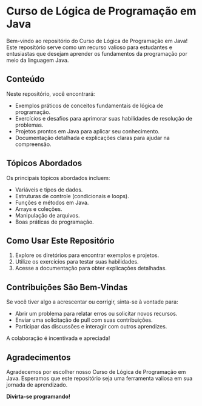# Curso de Lógica de Programação em Java

Bem-vindo ao repositório do Curso de Lógica de Programação em Java! Este repositório serve como um recurso valioso para estudantes e entusiastas que desejam aprender os fundamentos da programação por meio da linguagem Java.

## Conteúdo

Neste repositório, você encontrará:

- Exemplos práticos de conceitos fundamentais de lógica de programação.
- Exercícios e desafios para aprimorar suas habilidades de resolução de problemas.
- Projetos prontos em Java para aplicar seu conhecimento.
- Documentação detalhada e explicações claras para ajudar na compreensão.

## Tópicos Abordados

Os principais tópicos abordados incluem:

- Variáveis e tipos de dados.
- Estruturas de controle (condicionais e loops).
- Funções e métodos em Java.
- Arrays e coleções.
- Manipulação de arquivos.
- Boas práticas de programação.

## Como Usar Este Repositório

1. Explore os diretórios para encontrar exemplos e projetos.
2. Utilize os exercícios para testar suas habilidades.
3. Acesse a documentação para obter explicações detalhadas.

## Contribuições São Bem-Vindas

Se você tiver algo a acrescentar ou corrigir, sinta-se à vontade para:

- Abrir um problema para relatar erros ou solicitar novos recursos.
- Enviar uma solicitação de pull com suas contribuições.
- Participar das discussões e interagir com outros aprendizes.

A colaboração é incentivada e apreciada!

## Agradecimentos

Agradecemos por escolher nosso Curso de Lógica de Programação em Java. Esperamos que este repositório seja uma ferramenta valiosa em sua jornada de aprendizado.

**Divirta-se programando!**
